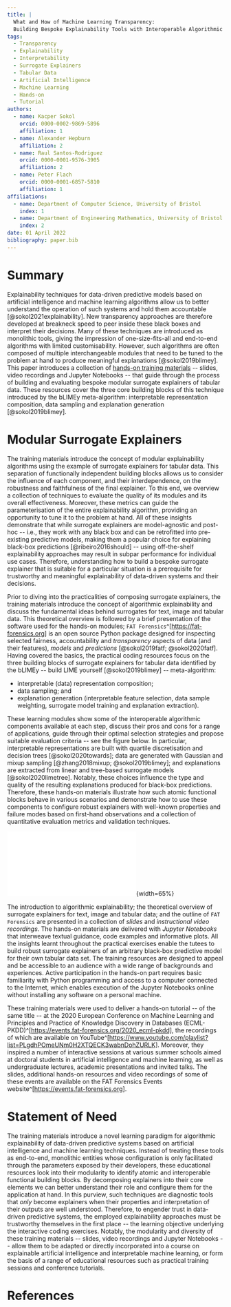 ```yaml
---
title: |
  What and How of Machine Learning Transparency:
  Building Bespoke Explainability Tools with Interoperable Algorithmic Components
tags:
  - Transparency
  - Explainability
  - Interpretability
  - Surrogate Explainers
  - Tabular Data
  - Artificial Intelligence
  - Machine Learning
  - Hands-on
  - Tutorial
authors:
  - name: Kacper Sokol
    orcid: 0000-0002-9869-5896
    affiliation: 1
  - name: Alexander Hepburn
    affiliation: 2
  - name: Raul Santos-Rodriguez
    orcid: 0000-0001-9576-3905
    affiliation: 2
  - name: Peter Flach
    orcid: 0000-0001-6857-5810
    affiliation: 1
affiliations:
  - name: Department of Computer Science, University of Bristol
    index: 1
  - name: Department of Engineering Mathematics, University of Bristol
    index: 2
date: 01 April 2022
bibliography: paper.bib
---
```


# Summary #

Explainability techniques for data-driven predictive models based on
artificial intelligence and machine learning algorithms allow us to
better understand the operation of such systems and hold them
accountable [@sokol2021explainability].
New transparency approaches are therefore developed at breakneck speed
to peer inside these black boxes and interpret their decisions.
Many of these techniques are introduced as monolithic tools, giving the
impression of one-size-fits-all and end-to-end algorithms with limited
customisability.
However, such algorithms are often composed of multiple interchangeable
modules that need to be tuned to the problem at hand to produce meaningful
explanations [@sokol2019blimey].
This paper introduces a collection of [hands-on training materials][github] --
slides, video recordings and Jupyter Notebooks -- that guide through the process
of building and evaluating bespoke modular surrogate explainers of tabular data.
These resources cover the three core building blocks of this technique
introduced by the bLIMEy meta-algorithm: interpretable representation
composition, data sampling and explanation generation [@sokol2019blimey].

[github]: https://github.com/fat-forensics/Surrogates-Tutorial

# Modular Surrogate Explainers #

<!-- learning objectives -->
The training materials introduce the concept of modular explainability
algorithms using the example of surrogate explainers for tabular data.
This separation of functionally independent building blocks allows us to
consider the influence of each component, and their interdependence, on the
robustness and faithfulness of the final explainer.
To this end, we overview a collection of techniques to evaluate the quality
of its modules and its overall effectiveness.
Moreover, these metrics can guide the parameterisation of the entire
explainability algorithm, providing an opportunity to tune it to the problem
at hand.
All of these insights demonstrate that while surrogate explainers are
model-agnostic and post-hoc -- i.e., they work with any black box and
can be retrofitted into pre-existing predictive models, making them a
popular choice for explaining black-box predictions [@ribeiro2016should] --
using off-the-shelf explainability approaches may result in subpar
performance for individual use cases.
Therefore, understanding how to build a bespoke surrogate explainer
that is suitable for a particular situation is a prerequisite for
trustworthy and meaningful explainability of data-driven systems
and their decisions.

<!-- contents summary -->
Prior to diving into the practicalities of composing surrogate explainers,
the training materials introduce the concept of algorithmic explainability
and discuss the fundamental ideas behind surrogates for text,
image and tabular data.
This theoretical overview is followed by a brief presentation of the software
used for the hands-on modules;
`FAT Forensics`^[https://fat-forensics.org] is an open source Python package
designed for inspecting selected fairness, accountability and *transparency*
aspects of data (and their features), *models* and *predictions*
[@sokol2019fatf; @sokol2020fatf].
Having covered the basics, the practical coding resources focus on the three
building blocks of surrogate explainers for tabular data identified by the
bLIMEy -- build LIME yourself [@sokol2019blimey] -- meta-algorithm:

* interpretable (data) representation composition;
* data sampling; and
* explanation generation (interpretable feature selection,
  data sample weighting, surrogate model training and explanation extraction).

These learning modules show some of the interoperable algorithmic components
available at each step, discuss their pros and cons for a range of applications,
guide through their optimal selection strategies and propose suitable
evaluation criteria -- see the figure below.
In particular, interpretable representations are built with
quartile discretisation and decision trees [@sokol2020towards];
data are generated with Gaussian and mixup sampling
[@zhang2018mixup; @sokol2019blimey]; and
explanations are extracted from linear and tree-based
surrogate models [@sokol2020limetree].
Notably, these choices influence the type and quality of the resulting
explanations produced for black-box predictions.
Therefore, these hands-on materials illustrate how such atomic functional
blocks behave in various scenarios and demonstrate how to use these
components to configure robust explainers with well-known properties and
failure modes based on first-hand observations and a collection of
quantitative evaluation metrics and validation techniques.

![Modularity of surrogate explainers, listing components specific to tabular data.](modular_surrogates.pdf){width=65%}

<!-- instructional design -->
The introduction to algorithmic explainability; the theoretical overview of
surrogate explainers for text, image and tabular data; and the outline of
`FAT Forensics` are presented in a collection of *slides* and
*instructional video recordings*.
The hands-on materials are delivered with *Jupyter Notebooks* that interweave
textual guidance, code examples and informative plots.
All the insights learnt throughout the practical exercises enable the tutees to
build robust surrogate explainers of an arbitrary black-box predictive model
for their own tabular data set.
The training resources are designed to appeal and be accessible to an audience
with a wide range of backgrounds and experiences.
Active participation in the hands-on part requires basic familiarity with
Python programming and access to a computer connected to the Internet, which
enables execution of the Jupyter Notebooks online without installing any
software on a personal machine.

<!-- experience of use in teaching and learning situations -->
These training materials were used to deliver a hands-on tutorial -- of
the same title -- at the 2020 European Conference on Machine Learning and
Principles and Practice of Knowledge Discovery in Databases
(ECML-PKDD)^[https://events.fat-forensics.org/2020_ecml-pkdd],
the recordings of which are available on
YouTube^[https://www.youtube.com/playlist?list=PLgdhPOmeUNm0H2XTQECK3wabnDohZURLK].
Moreover, they inspired a number of interactive sessions at various
summer schools aimed at doctoral students in artificial intelligence and
machine learning, as well as undergraduate lectures, academic
presentations and invited talks.
The slides, additional hands-on resources and video recordings of some of
these events are available on the FAT Forensics Events
website^[https://events.fat-forensics.org].

# Statement of Need #

<!-- how these contribute to computationally enabled teaching and learning
     how they might be adopted by others -->
The training materials introduce a novel learning paradigm for algorithmic
explainability of data-driven predictive systems based on artificial
intelligence and machine learning techniques.
Instead of treating these tools as end-to-end, monolithic entities whose
configuration is only facilitated through the parameters exposed by
their developers, these educational resources look into their modularity to
identify atomic and interoperable functional building blocks.
By decomposing explainers into their core elements we can better understand
their role and configure them for the application at hand.
In this purview, such techniques are diagnostic tools that *only* become
explainers when their properties and interpretation of their outputs
are well understood.
Therefore, to engender trust in data-driven predictive systems, the employed
explainability approaches must be trustworthy themselves in
the first place -- the learning objective underlying the interactive
coding exercises.
Notably, the modularity and diversity of these training materials -- slides,
video recordings and Jupyter Notebooks -- allow them to be adapted or
directly incorporated into a course on explainable artificial intelligence
and interpretable machine learning, or form the basis of a range of
educational resources such as practical training sessions and conference
tutorials.

# References #
